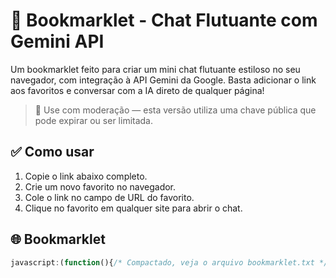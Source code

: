 # 💬 Bookmarklet - Chat Flutuante com Gemini API

Um bookmarklet feito para criar um mini chat flutuante estiloso no seu navegador, com integração à API Gemini da Google. Basta adicionar o link aos favoritos e conversar com a IA direto de qualquer página!

> 🔐 Use com moderação — esta versão utiliza uma chave pública que pode expirar ou ser limitada.

## ✅ Como usar

1. Copie o link abaixo completo.
2. Crie um novo favorito no navegador.
3. Cole o link no campo de URL do favorito.
4. Clique no favorito em qualquer site para abrir o chat.

## 🌐 Bookmarklet

```javascript
javascript:(function(){/* Compactado, veja o arquivo bookmarklet.txt */})();
